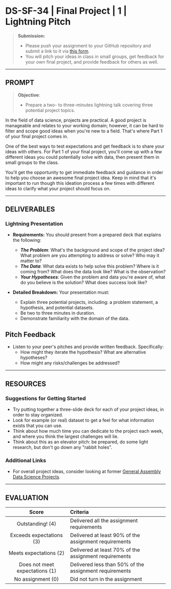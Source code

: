 # DS-SF-34 | Final Project | 1 | Lightning Pitch

> **Submission:**
>
> - Please push your assignment to your GitHub repository and submit a link to it via [this form](https://docs.google.com/a/paspeur.com/forms/d/e/1FAIpQLSecmVqN6KK4QGtcPz78KxN87KUE03DyXd0mZivZlj7cEaaXWA/viewform).
> - You will pitch your ideas in class in small groups, get feedback for your own final project, and provide feedback for others as well.

---

## PROMPT

> **Objective**:
>
> - Prepare a two- to three-minutes lightning talk covering three potential project topics.

In the field of data science, projects are practical.  A good project is manageable and relates to your working domain; however, it can be hard to filter and scope good ideas when you're new to a field.  That's where Part 1 of your final project comes in.

One of the best ways to test expectations and get feedback is to share your ideas with others.  For Part 1 of your final project, you'll come up with a few different ideas you could potentially solve with data, then present them in small groups to the class.

You'll get the opportunity to get immediate feedback and guidance in order to help you choose an awesome final project idea.  Keep in mind that it's important to run though this ideation process a few times with different ideas to clarify what your project should focus on.

---

## DELIVERABLES

### Lightning Presentation

- **Requirements:** You should present from a prepared deck that explains the following:
  - ___The Problem___: What's the background and scope of the project idea?  What problem are you attempting to address or solve?  Who may it matter to?
  - ___The Data___: What data exists to help solve this problem?  Where is it coming from?  What does the data look like?  What is the observation?
  - ___Your Hypotheses___: Given the problem and data you're aware of, what do you believe is the solution?  What does success look like?

- **Detailed Breakdown:** Your presentation must:
  - Explain three potential projects, including: a problem statement, a hypothesis, and potential datasets.
  - Be two to three minutes in duration.
  - Demonstrate familiarity with the domain of the data.

## Pitch Feedback

- Listen to your peer's pitches and provide written feedback.  Specifically:
  - How might they iterate the hypothesis?  What are alternative hypotheses?
  - How might any risks/challenges be addressed?

---

## RESOURCES

### Suggestions for Getting Started

- Try putting together a three-slide deck for each of your project ideas, in order to stay organized.
- Look for example (or real) dataset to get a feel for what information exists that you can use.
- Think about how much time you can dedicate to the project each week, and where you think the largest challenges will lie.
- Think about this as an elevator pitch: be prepared, do some light research, but don't go down any "rabbit holes".

### Additional Links

- For overall project ideas, consider looking at former [General Assembly Data Science Projects](https://gallery.generalassemb.ly/DS).

---

## EVALUATION

| Score | Criteria |
|:---:|:---|
| Outstanding! (4) | Delivered all the assignment requirements |
| Exceeds expectations (3) | Delivered at least 90% of the assignment requirements |
| Meets expectations (2) | Delivered at least 70% of the assignment requirements |
| Does not meet expectations (1) | Delivered less than 50% of the assignment requirements |
| No assignment (0) | Did not turn in the assignment |